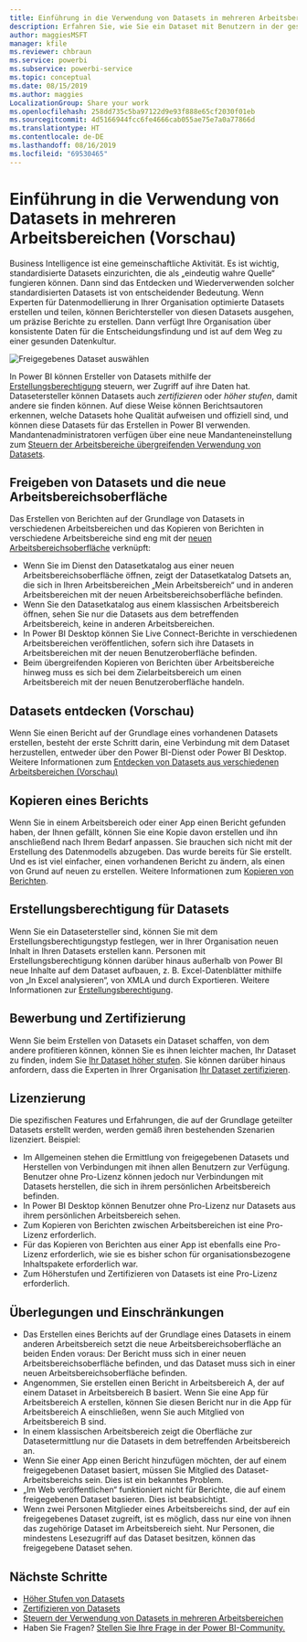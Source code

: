 ```yaml
---
title: Einführung in die Verwendung von Datasets in mehreren Arbeitsbereichen (Vorschau)
description: Erfahren Sie, wie Sie ein Dataset mit Benutzern in der gesamten Organisation teilen können. Dann können diese in ihren eigenen Arbeitsbereichen Berichte erstellen, die auf Ihrem Dataset basieren.
author: maggiesMSFT
manager: kfile
ms.reviewer: chbraun
ms.service: powerbi
ms.subservice: powerbi-service
ms.topic: conceptual
ms.date: 08/15/2019
ms.author: maggies
LocalizationGroup: Share your work
ms.openlocfilehash: 258dd735c5ba97122d9e93f888e65cf2030f01eb
ms.sourcegitcommit: 4d5166944fcc6fe4666cab055ae75e7a0a77866d
ms.translationtype: HT
ms.contentlocale: de-DE
ms.lasthandoff: 08/16/2019
ms.locfileid: "69530465"
---
```

# <a name="intro-to-datasets-across-workspaces-preview"></a>Einführung in die Verwendung von Datasets in mehreren Arbeitsbereichen (Vorschau)

Business Intelligence ist eine gemeinschaftliche Aktivität. Es ist wichtig, standardisierte Datasets einzurichten, die als „eindeutig wahre Quelle“ fungieren können. Dann sind das Entdecken und Wiederverwenden solcher standardisierten Datasets ist von entscheidender Bedeutung. Wenn Experten für Datenmodellierung in Ihrer Organisation optimierte Datasets erstellen und teilen, können Berichtersteller von diesen Datasets ausgehen, um präzise Berichte zu erstellen. Dann verfügt Ihre Organisation über konsistente Daten für die Entscheidungsfindung und ist auf dem Weg zu einer gesunden Datenkultur.

![Freigegebenes Dataset auswählen](media/service-datasets-across-workspaces/power-bi-select-shared-dataset.png)

In Power BI können Ersteller von Datasets mithilfe der [Erstellungsberechtigung](service-datasets-build-permissions.md#build-permissions-for-shared-datasets) steuern, wer Zugriff auf ihre Daten hat. Datasetersteller können Datasets auch *zertifizieren* oder *höher stufen*, damit andere sie finden können. Auf diese Weise können Berichtsautoren erkennen, welche Datasets hohe Qualität aufweisen und offiziell sind, und können diese Datasets für das Erstellen in Power BI verwenden. Mandantenadministratoren verfügen über eine neue Mandanteneinstellung zum [Steuern der Arbeitsbereiche übergreifenden Verwendung von Datasets](service-datasets-admin-across-workspaces.md).

## <a name="dataset-sharing-and-the-new-workspace-experience"></a>Freigeben von Datasets und die neue Arbeitsbereichsoberfläche

Das Erstellen von Berichten auf der Grundlage von Datasets in verschiedenen Arbeitsbereichen und das Kopieren von Berichten in verschiedene Arbeitsbereiche sind eng mit der [neuen Arbeitsbereichsoberfläche](service-create-the-new-workspaces.md) verknüpft:

- Wenn Sie im Dienst den Datasetkatalog aus einer neuen Arbeitsbereichsoberfläche öffnen, zeigt der Datasetkatalog Datsets an, die sich in Ihren Arbeitsbereichen „Mein Arbeitsbereich“ und in anderen Arbeitsbereichen mit der neuen Arbeitsbereichsoberfläche befinden. 
- Wenn Sie den Datasetkatalog aus einem klassischen Arbeitsbereich öffnen, sehen Sie nur die Datasets aus dem betreffenden Arbeitsbereich, keine in anderen Arbeitsbereichen.
- In Power BI Desktop können Sie Live Connect-Berichte in verschiedenen Arbeitsbereichen veröffentlichen, sofern sich ihre Datasets in Arbeitsbereichen mit der neuen Benutzeroberfläche befinden.
- Beim übergreifenden Kopieren von Berichten über Arbeitsbereiche hinweg muss es sich bei dem Zielarbeitsbereich um einen Arbeitsbereich mit der neuen Benutzeroberfläche handeln.

## <a name="discover-datasets-preview"></a>Datasets entdecken (Vorschau)

Wenn Sie einen Bericht auf der Grundlage eines vorhandenen Datasets erstellen, besteht der erste Schritt darin, eine Verbindung mit dem Dataset herzustellen, entweder über den Power BI-Dienst oder Power BI Desktop. Weitere Informationen zum [Entdecken von Datasets aus verschiedenen Arbeitsbereichen (Vorschau)](service-datasets-discover-across-workspaces.md)

## <a name="copy-a-report"></a>Kopieren eines Berichts

Wenn Sie in einem Arbeitsbereich oder einer App einen Bericht gefunden haben, der Ihnen gefällt, können Sie eine Kopie davon erstellen und ihn anschließend nach Ihrem Bedarf anpassen. Sie brauchen sich nicht mit der Erstellung des Datenmodells abzugeben. Das wurde bereits für Sie erstellt. Und es ist viel einfacher, einen vorhandenen Bericht zu ändern, als einen von Grund auf neuen zu erstellen. Weitere Informationen zum [Kopieren von Berichten](service-datasets-copy-reports.md).

## <a name="build-permission-for-datasets"></a>Erstellungsberechtigung für Datasets

Wenn Sie ein Datasetersteller sind, können Sie mit dem Erstellungsberechtigungstyp festlegen, wer in Ihrer Organisation neuen Inhalt in Ihren Datasets erstellen kann. Personen mit Erstellungsberechtigung können darüber hinaus außerhalb von Power BI neue Inhalte auf dem Dataset aufbauen, z. B. Excel-Datenblätter mithilfe von „In Excel analysieren“, von XMLA und durch Exportieren. Weitere Informationen zur [Erstellungsberechtigung](service-datasets-build-permissions.md#build-permissions-for-shared-datasets).

## <a name="promotion-and-certification"></a>Bewerbung und Zertifizierung

Wenn Sie beim Erstellen von Datasets ein Dataset schaffen, von dem andere profitieren können, können Sie es ihnen leichter machen, Ihr Dataset zu finden, indem Sie [Ihr Dataset höher stufen](service-datasets-promote.md). Sie können darüber hinaus anfordern, dass die Experten in Ihrer Organisation [Ihr Dataset zertifizieren](service-datasets-certify.md).

## <a name="licensing"></a>Lizenzierung

Die spezifischen Features und Erfahrungen, die auf der Grundlage geteilter Datasets erstellt werden, werden gemäß ihren bestehenden Szenarien lizenziert. Beispiel:

- Im Allgemeinen stehen die Ermittlung von freigegebenen Datasets und Herstellen von Verbindungen mit ihnen allen Benutzern zur Verfügung. Benutzer ohne Pro-Lizenz können jedoch nur Verbindungen mit Datasets herstellen, die sich in ihrem persönlichen Arbeitsbereich befinden.
- In Power BI Desktop können Benutzer ohne Pro-Lizenz nur Datasets aus ihrem persönlichen Arbeitsbereich sehen.
- Zum Kopieren von Berichten zwischen Arbeitsbereichen ist eine Pro-Lizenz erforderlich.
- Für das Kopieren von Berichten aus einer App ist ebenfalls eine Pro-Lizenz erforderlich, wie sie es bisher schon für organisationsbezogene Inhaltspakete erforderlich war.
- Zum Höherstufen und Zertifizieren von Datasets ist eine Pro-Lizenz erforderlich.

## <a name="considerations-and-limitations"></a>Überlegungen und Einschränkungen

- Das Erstellen eines Berichts auf der Grundlage eines Datasets in einem anderen Arbeitsbereich setzt die neue Arbeitsbereichsoberfläche an beiden Enden voraus: Der Bericht muss sich in einer neuen Arbeitsbereichsoberfläche befinden, und das Dataset muss sich in einer neuen Arbeitsbereichsoberfläche befinden.
- Angenommen, Sie erstellen einen Bericht in Arbeitsbereich A, der auf einem Dataset in Arbeitsbereich B basiert. Wenn Sie eine App für Arbeitsbereich A erstellen, können Sie diesen Bericht nur in die App für Arbeitsbereich A einschließen, wenn Sie auch Mitglied von Arbeitsbereich B sind.
- In einem klassischen Arbeitsbereich zeigt die Oberfläche zur Datasetermittlung nur die Datasets in dem betreffenden Arbeitsbereich an.
- Wenn Sie einer App einen Bericht hinzufügen möchten, der auf einem freigegebenen Dataset basiert, müssen Sie Mitglied des Dataset-Arbeitsbereichs sein. Dies ist ein bekanntes Problem.
- „Im Web veröffentlichen“ funktioniert nicht für Berichte, die auf einem freigegebenen Dataset basieren. Dies ist beabsichtigt.
- Wenn zwei Personen Mitglieder eines Arbeitsbereichs sind, der auf ein freigegebenes Dataset zugreift, ist es möglich, dass nur eine von ihnen das zugehörige Dataset im Arbeitsbereich sieht. Nur Personen, die mindestens Lesezugriff auf das Dataset besitzen, können das freigegebene Dataset sehen. 

## <a name="next-steps"></a>Nächste Schritte

- [Höher Stufen von Datasets](service-datasets-promote.md)
- [Zertifizieren von Datasets](service-datasets-certify.md)
- [Steuern der Verwendung von Datasets in mehreren Arbeitsbereichen](service-datasets-admin-across-workspaces.md)
- Haben Sie Fragen? [Stellen Sie Ihre Frage in der Power BI-Community.](http://community.powerbi.com/)
